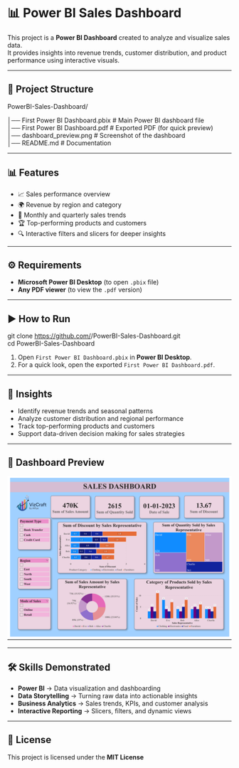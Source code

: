 # 📊 Power BI Sales Dashboard

This project is a **Power BI Dashboard** created to analyze and visualize sales data.  
It provides insights into revenue trends, customer distribution, and product performance using interactive visuals.  

---

## 📂 Project Structure

PowerBI-Sales-Dashboard/

│── First Power BI Dashboard.pbix            # Main Power BI dashboard file  
│── First Power BI Dashboard.pdf             # Exported PDF (for quick preview)  
│── dashboard_preview.png                    # Screenshot of the dashboard  
│── README.md                                # Documentation  

---

## 📊 Features

- 📈 Sales performance overview  
- 🌍 Revenue by region and category  
- 📅 Monthly and quarterly sales trends  
- 🏆 Top-performing products and customers  
- 🔍 Interactive filters and slicers for deeper insights  

---

## ⚙️ Requirements

- **Microsoft Power BI Desktop** (to open `.pbix` file)  
- **Any PDF viewer** (to view the `.pdf` version)  

---

## ▶️ How to Run

git clone https://github.com/<your-username>/PowerBI-Sales-Dashboard.git  
cd PowerBI-Sales-Dashboard  

1. Open `First Power BI Dashboard.pbix` in **Power BI Desktop**.  
2. For a quick look, open the exported `First Power BI Dashboard.pdf`.  

---

## 📌 Insights

- Identify revenue trends and seasonal patterns  
- Analyze customer distribution and regional performance  
- Track top-performing products and customers  
- Support data-driven decision making for sales strategies  

---

## 📸 Dashboard Preview

![Dashboard Preview](dashboard_preview.png)  

---

## 🛠️ Skills Demonstrated

- **Power BI** → Data visualization and dashboarding  
- **Data Storytelling** → Turning raw data into actionable insights  
- **Business Analytics** → Sales trends, KPIs, and customer analysis  
- **Interactive Reporting** → Slicers, filters, and dynamic views  

---

## 📜 License

This project is licensed under the **MIT License**  
